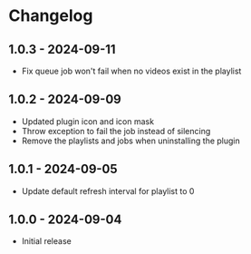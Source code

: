 # Changelog

## 1.0.3 - 2024-09-11

- Fix queue job won't fail when no videos exist in the playlist

## 1.0.2 - 2024-09-09

- Updated plugin icon and icon mask
- Throw exception to fail the job instead of silencing
- Remove the playlists and jobs when uninstalling the plugin

## 1.0.1 - 2024-09-05

- Update default refresh interval for playlist to 0 

## 1.0.0 - 2024-09-04

- Initial release
